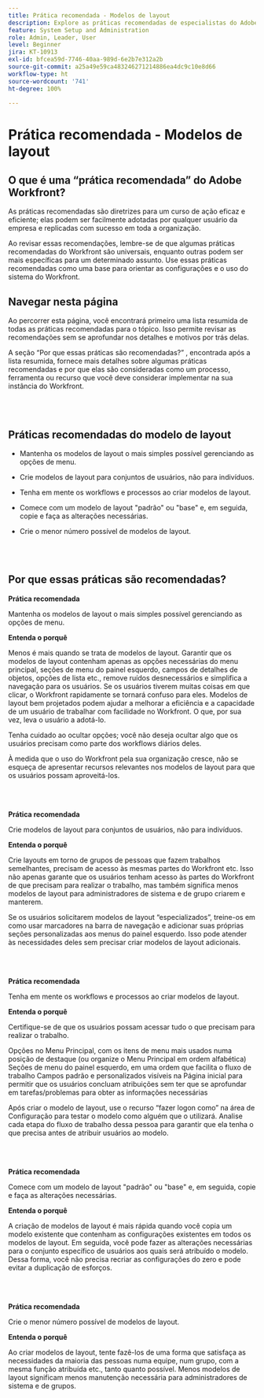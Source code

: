 ```yaml
---
title: Prática recomendada - Modelos de layout
description: Explore as práticas recomendadas de especialistas do Adobe Workfront sobre como configurar, gerenciar e usar modelos de layout do Workfront.
feature: System Setup and Administration
role: Admin, Leader, User
level: Beginner
jira: KT-10913
exl-id: bfcea59d-7746-40aa-989d-6e2b7e312a2b
source-git-commit: a25a49e59ca483246271214886ea4dc9c10e8d66
workflow-type: ht
source-wordcount: '741'
ht-degree: 100%

---
```


# Prática recomendada - Modelos de layout

## O que é uma “prática recomendada” do Adobe Workfront?

As práticas recomendadas são diretrizes para um curso de ação eficaz e eficiente; elas podem ser facilmente adotadas por qualquer usuário da empresa e replicadas com sucesso em toda a organização.

Ao revisar essas recomendações, lembre-se de que algumas práticas recomendadas do Workfront são universais, enquanto outras podem ser mais específicas para um determinado assunto. Use essas práticas recomendadas como uma base para orientar as configurações e o uso do sistema do Workfront.

## Navegar nesta página

Ao percorrer esta página, você encontrará primeiro uma lista resumida de todas as práticas recomendadas para o tópico. Isso permite revisar as recomendações sem se aprofundar nos detalhes e motivos por trás delas.

A seção “Por que essas práticas são recomendadas?” , encontrada após a lista resumida, fornece mais detalhes sobre algumas práticas recomendadas e por que elas são consideradas como um processo, ferramenta ou recurso que você deve considerar implementar na sua instância do Workfront.

</br>
</br>

## Práticas recomendadas do modelo de layout

* Mantenha os modelos de layout o mais simples possível gerenciando as opções de menu.

* Crie modelos de layout para conjuntos de usuários, não para indivíduos.

* Tenha em mente os workflows e processos ao criar modelos de layout.

* Comece com um modelo de layout &quot;padrão&quot; ou &quot;base&quot; e, em seguida, copie e faça as alterações necessárias.

* Crie o menor número possível de modelos de layout.

</br>
</br>

## Por que essas práticas são recomendadas?

**Prática recomendada**

Mantenha os modelos de layout o mais simples possível gerenciando as opções de menu.

**Entenda o porquê**

Menos é mais quando se trata de modelos de layout. Garantir que os modelos de layout contenham apenas as opções necessárias do menu principal, seções de menu do painel esquerdo, campos de detalhes de objetos, opções de lista etc., remove ruídos desnecessários e simplifica a navegação para os usuários. Se os usuários tiverem muitas coisas em que clicar, o Workfront rapidamente se tornará confuso para eles. Modelos de layout bem projetados podem ajudar a melhorar a eficiência e a capacidade de um usuário de trabalhar com facilidade no Workfront. O que, por sua vez, leva o usuário a adotá-lo.

Tenha cuidado ao ocultar opções; você não deseja ocultar algo que os usuários precisam como parte dos workflows diários deles.

À medida que o uso do Workfront pela sua organização cresce, não se esqueça de apresentar recursos relevantes nos modelos de layout para que os usuários possam aproveitá-los.

</br>
</br>

**Prática recomendada**

Crie modelos de layout para conjuntos de usuários, não para indivíduos.

**Entenda o porquê**

Crie layouts em torno de grupos de pessoas que fazem trabalhos semelhantes, precisam de acesso às mesmas partes do Workfront etc. Isso não apenas garante que os usuários tenham acesso às partes do Workfront de que precisam para realizar o trabalho, mas também significa menos modelos de layout para administradores de sistema e de grupo criarem e manterem.

Se os usuários solicitarem modelos de layout “especializados”, treine-os em como usar marcadores na barra de navegação e adicionar suas próprias seções personalizadas aos menus do painel esquerdo. Isso pode atender às necessidades deles sem precisar criar modelos de layout adicionais.

</br>
</br>

**Prática recomendada**

Tenha em mente os workflows e processos ao criar modelos de layout.

**Entenda o porquê**

Certifique-se de que os usuários possam acessar tudo o que precisam para realizar o trabalho.

Opções no Menu Principal, com os itens de menu mais usados numa posição de destaque (ou organize o Menu Principal em ordem alfabética) 
Seções de menu do painel esquerdo, em uma ordem que facilita o fluxo de trabalho 
Campos padrão e personalizados visíveis na Página inicial para permitir que os usuários concluam atribuições sem ter que se aprofundar em tarefas/problemas para obter as informações necessárias

Após criar o modelo de layout, use o recurso “fazer logon como” na área de Configuração para testar o modelo como alguém que o utilizará. Analise cada etapa do fluxo de trabalho dessa pessoa para garantir que ela tenha o que precisa antes de atribuir usuários ao modelo.

</br>
</br>

**Prática recomendada**

Comece com um modelo de layout &quot;padrão&quot; ou &quot;base&quot; e, em seguida, copie e faça as alterações necessárias.

**Entenda o porquê**

A criação de modelos de layout é mais rápida quando você copia um modelo existente que contenham as configurações existentes em todos os modelos de layout. Em seguida, você pode fazer as alterações necessárias para o conjunto específico de usuários aos quais será atribuído o modelo. Dessa forma, você não precisa recriar as configurações do zero e pode evitar a duplicação de esforços.

</br>
</br>


**Prática recomendada**

Crie o menor número possível de modelos de layout.

**Entenda o porquê**

Ao criar modelos de layout, tente fazê-los de uma forma que satisfaça as necessidades da maioria das pessoas numa equipe, num grupo, com a mesma função atribuída etc., tanto quanto possível. Menos modelos de layout significam menos manutenção necessária para administradores de sistema e de grupos.

